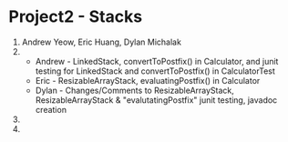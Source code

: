 # Project2 - Stacks 
1. Andrew Yeow, Eric Huang, Dylan Michalak
2. * Andrew - LinkedStack, convertToPostfix() in Calculator, and junit testing for LinkedStack and convertToPostfix() in CalculatorTest
   * Eric - ResizableArrayStack, evaluatingPostfix() in Calculator
   * Dylan - Changes/Comments to ResizableArrayStack, ResizableArrayStack & "evalutatingPostfix" junit testing, javadoc creation
3. 
4. 
